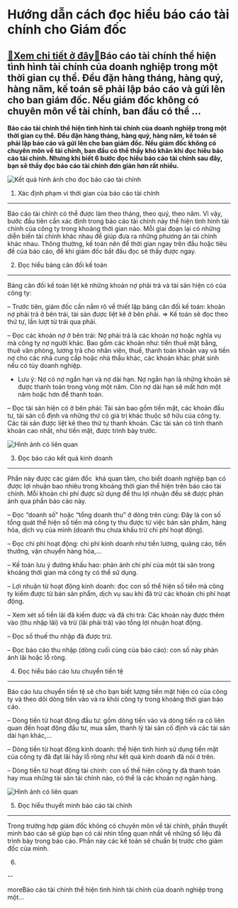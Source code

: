 Hướng dẫn cách đọc hiểu báo cáo tài chính cho Giám đốc
======================================================

[:gift:Xem chi tiết ở đây:gift:](https://hddtvn.com/huong-dan-cach-doc-hieu-bao-cao-tai-chinh-cho-giam-doc/)Báo cáo tài chính thể hiện tình hình tài chính của doanh nghiệp trong một thời gian cụ thể. Đều đặn hàng tháng, hàng quý, hàng năm, kế toán sẽ phải lập báo cáo và gửi lên cho ban giám đốc. Nếu giám đốc không có chuyên môn về tài chính, ban đầu có thể …
------------------------------------------------------------------------------------------------------------------------------------------------------------------------------------------------------------------------------------------------------------

**Báo cáo tài chính thể hiện tình hình tài chính của doanh nghiệp trong một thời gian cụ thể. Đều đặn hàng tháng, hàng quý, hàng năm, kế toán sẽ phải lập báo cáo và gửi lên cho ban giám đốc. Nếu giám đốc không có chuyên môn về tài chính, ban đầu có thể thấy khó khăn khi đọc hiểu báo cáo tài chính. Nhưng khi biết 6 bước đọc hiểu báo cáo tài chính sau đây, bạn sẽ thấy đọc báo cáo tài chính đơn giản hơn rất nhiều.**


![Kết quả hình ảnh cho đọc báo cáo tài chính](https://hddtvn.com/wp-content/uploads/2021/01/bao-cao-tai-chinh-ke-toan11.jpg)


1. Xác định phạm vi thời gian của báo cáo tài chính
---------------------------------------------------


Báo cáo tài chính có thể được làm theo tháng, theo quý, theo năm. Vì vậy, bước đầu tiên cần xác định trong báo cáo tài chính này thể hiện tình hình tài chính của công ty trong khoảng thời gian nào. Mỗi giai đoạn lại có những diễn biến tài chính khác nhau để giúp đưa ra những phương án tài chính khác nhau. Thông thường, kế toán nên để thời gian ngay trên đầu hoặc tiêu đề của báo cáo, để khi giám đốc bắt đầu đọc sẽ thấy được ngay.


2. Đọc hiểu bảng cân đối kế toán
--------------------------------


Bảng cân đối kế toán liệt kê những khoản nợ phải trả và tài sản hiện có của công ty:


– Trước tiên, giám đốc cần nắm rõ về thiết lập bảng cân đối kế toán: khoản nợ phải trả ở bên trái, tài sản được liệt kê ở bên phải. => Kế toán sẽ đọc theo thứ tự, lần lượt từ trái qua phải.


– Đọc các khoản nợ ở bên trái: Nợ phải trả là các khoản nợ hoặc nghĩa vụ mà công ty nợ người khác. Bao gồm các khoản như: tiền thuê mặt bằng, thuê văn phòng, lương trả cho nhân viên, thuế, thanh toán khoản vay và tiền nợ cho các nhà cung cấp hoặc nhà thầu khác, các khoản khác phát sinh nếu có tùy doanh nghiệp.




* Lưu ý: Nợ có nợ ngắn hạn và nợ dài hạn. Nợ ngắn hạn là những khoản sẽ được thanh toán trong vòng một năm. Còn nợ dài hạn sẽ mất hơn một năm hoặc hơn để thanh toán.



– Đọc tài sản hiện có ở bên phải: Tài sản bao gồm tiền mặt, các khoản đầu tư, tài sản cố định và những thứ có giá trị khác thuộc sở hữu của công ty. Các tài sản được liệt kê theo thứ tự thanh khoản. Các tài sản có tính thanh khoản cao nhất, như tiền mặt, được trình bày trước.


![Hình ảnh có liên quan](https://hddtvn.com/wp-content/uploads/2021/01/current-ratio.jpg)


3. Đọc báo cáo kết quả kinh doanh
---------------------------------


Phần này được các giám đốc  khá quan tâm, cho biết doanh nghiệp bạn có được lợi nhuận bao nhiêu trong khoảng thời gian thể hiện trên báo cáo tài chính. Mỗi khoản chi phí được sử dụng để thu lợi nhuận đều sẽ được phản ánh qua phần báo cáo này.


– Đọc “doanh số” hoặc “tổng doanh thu” ở dòng trên cùng: Đây là con số tổng quát thể hiện số tiền mà công ty thu được từ việc bán sản phẩm, hàng hóa, dịch vụ của mình (doanh thu chưa khấu trừ chi phí hoạt động).


– Đọc chi phí hoạt động: chi phí kinh doanh như tiền lương, quảng cáo, tiền thưởng, vận chuyển hàng hóa,…


– Kế toán lưu ý đường khấu hao: phản ánh chi phí của một tài sản trong khoảng thời gian mà công ty có thể sử dụng.


– Lợi nhuận từ hoạt động kinh doanh: đọc con số thể hiện số tiền mà công ty kiếm được từ bán sản phẩm, dịch vụ sau khi đã trừ các khoản chi phí hoạt động.


– Xem xét số tiền lãi đã kiếm được và đã chi trả: Các khoản này được thêm vào (thu nhập lãi) và trừ (lãi phải trả) vào tổng lợi nhuận hoạt động.


– Đọc số thuế thu nhập đã được trừ.


– Đọc báo cáo thu nhập (dòng cuối cùng của báo cáo): con số này phản ánh lãi hoặc lỗ ròng.


4. Đọc hiểu báo cáo lưu chuyển tiền tệ
--------------------------------------


Báo cáo lưu chuyển tiền tệ sẽ cho bạn biết lượng tiền mặt hiện có của công ty và theo dõi dòng tiền vào và ra khỏi công ty trong khoảng thời gian báo cáo.


– Dòng tiền từ hoạt động đầu tư: gồm dòng tiền vào và dòng tiền ra có liên quan đến hoạt động đầu tư, mua sắm, thanh lý tài sản cố định và các tài sản dài hạn khác,…


– Dòng tiền từ hoạt động kinh doanh: thể hiện tình hình sử dụng tiền mặt của công ty đã đạt lãi hãy lỗ ròng như kết quả kinh doanh đã nói ở trên.


– Dòng tiền từ hoạt động tài chính: con số thể hiện công ty đã thanh toán hay mua những tài sản tài chính nào, có thể là các khoản nợ ngân hàng.


![Hình ảnh có liên quan](https://hddtvn.com/wp-content/uploads/2021/01/financial20statement.jpg)


5. Đọc hiểu thuyết minh báo cáo tài chính
-----------------------------------------


Trong trường hợp giám đốc không có chuyên môn về tài chính, phần thuyết minh báo cáo sẽ giúp bạn có cái nhìn tổng quan nhất về những số liệu đã trình bày trong báo cáo. Phần này các kế toán sẽ chuẩn bị trước cho giám đốc của mình.


6.
--


moreBáo cáo tài chính thể hiện tình hình tài chính của doanh nghiệp trong một…

